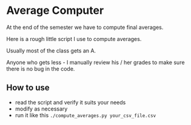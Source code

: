 # Average Computer

At the end of the semester we have to compute final averages.

Here is a rough little script I use to compute averages.

Usually most of the class gets an A. 

Anyone who gets less - I manually review his / her grades to make sure there is
no bug in the code.

## How to use
* read the script and verify it suits your needs
* modify as necessary
* run it like this `./compute_averages.py your_csv_file.csv`
